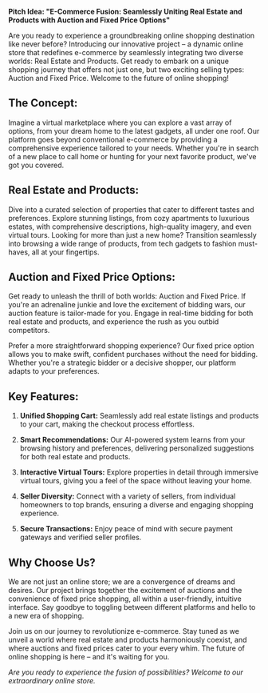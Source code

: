 **Pitch Idea: "E-Commerce Fusion: Seamlessly Uniting Real Estate and Products with Auction and Fixed Price Options"**

Are you ready to experience a groundbreaking online shopping destination like never before? Introducing our innovative project – a dynamic online store that redefines e-commerce by seamlessly integrating two diverse worlds: Real Estate and Products. Get ready to embark on a unique shopping journey that offers not just one, but two exciting selling types: Auction and Fixed Price. Welcome to the future of online shopping!

## The Concept:

Imagine a virtual marketplace where you can explore a vast array of options, from your dream home to the latest gadgets, all under one roof. Our platform goes beyond conventional e-commerce by providing a comprehensive experience tailored to your needs. Whether you're in search of a new place to call home or hunting for your next favorite product, we've got you covered.

## Real Estate and Products:

Dive into a curated selection of properties that cater to different tastes and preferences. Explore stunning listings, from cozy apartments to luxurious estates, with comprehensive descriptions, high-quality imagery, and even virtual tours. Looking for more than just a new home? Transition seamlessly into browsing a wide range of products, from tech gadgets to fashion must-haves, all at your fingertips.

## Auction and Fixed Price Options:

Get ready to unleash the thrill of both worlds: Auction and Fixed Price. If you're an adrenaline junkie and love the excitement of bidding wars, our auction feature is tailor-made for you. Engage in real-time bidding for both real estate and products, and experience the rush as you outbid competitors.

Prefer a more straightforward shopping experience? Our fixed price option allows you to make swift, confident purchases without the need for bidding. Whether you're a strategic bidder or a decisive shopper, our platform adapts to your preferences.

## Key Features:

1. **Unified Shopping Cart:** Seamlessly add real estate listings and products to your cart, making the checkout process effortless.

2. **Smart Recommendations:** Our AI-powered system learns from your browsing history and preferences, delivering personalized suggestions for both real estate and products.

3. **Interactive Virtual Tours:** Explore properties in detail through immersive virtual tours, giving you a feel of the space without leaving your home.

4. **Seller Diversity:** Connect with a variety of sellers, from individual homeowners to top brands, ensuring a diverse and engaging shopping experience.

5. **Secure Transactions:** Enjoy peace of mind with secure payment gateways and verified seller profiles.

## Why Choose Us?

We are not just an online store; we are a convergence of dreams and desires. Our project brings together the excitement of auctions and the convenience of fixed price shopping, all within a user-friendly, intuitive interface. Say goodbye to toggling between different platforms and hello to a new era of shopping.

Join us on our journey to revolutionize e-commerce. Stay tuned as we unveil a world where real estate and products harmoniously coexist, and where auctions and fixed prices cater to your every whim. The future of online shopping is here – and it's waiting for you.

*Are you ready to experience the fusion of possibilities? Welcome to our extraordinary online store.*
